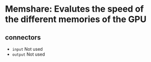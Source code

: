 # Memshare: Evalutes the speed of the different memories of the GPU

## connectors

* `input` Not used
* `output` Not used

